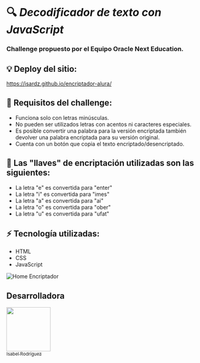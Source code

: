 # :mag: _Decodificador de texto con JavaScript_

### Challenge propuesto por el Equipo Oracle Next Education.

## :bulb: Deploy del sitio:  
https://isardz.github.io/encriptador-alura/

## :memo: Requisitos del challenge:
- Funciona solo con letras minúsculas.
- No pueden ser utilizados letras con acentos ni caracteres especiales.
- Es posible convertir una palabra para la versión encriptada también devolver una palabra encriptada para su versión original.
- Cuenta con un botón que copia el texto encriptado/desencriptado.

## :key: Las "llaves" de encriptación utilizadas son las siguientes:
- La letra "e" es convertida para "enter"
- La letra "i" es convertida para "imes"
- La letra "a" es convertida para "ai"
- La letra "o" es convertida para "ober"
- La letra "u" es convertida para "ufat"

## :zap: Tecnología utilizadas:
- HTML
- CSS
- JavaScript

![Home Encriptador](https://drive.google.com/file/d/1bn-f3WnrPBk1mqa_gyObxShsY3RhECBt/view?usp=sharing)

## Desarrolladora

[<img src="https://avatars.githubusercontent.com/u/87336052?v=4" width=115><br><sub>Isabel Rodríguez</sub>](https://www.linkedin.com/in/isabelrod) 




